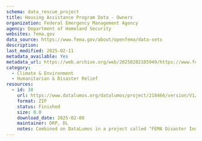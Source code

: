 ```yaml
---
schema: data_rescue_project 
title: Housing Assistance Program Data - Owners
organization: Federal Emergency Management Agency
agency: Department of Homeland Security
websites: fema.gov
data_source: https://www.fema.gov/about/openfema/data-sets
description: 
last_modified: 2025-02-11
metadata_available: Yes
metadata_url: https://web.archive.org/web/20250202105949/https://www.fema.gov/openfema-data-page/housing-assistance-program-data-owners-v2
category:
  - Climate & Environment 
  - Humanitarian & Disaster Relief 
resources:
  - id: 30
    url: https://www.datalumos.org/datalumos/project/218466/version/V1/view
    format: ZIP
    status: Finished
    size: 0.0
    download_date: 2025-02-08
    maintainer: DRP, DL
    notes: Combined on DataLumos in a project called "FEMA Disaster Individual Assistance", mirroring grouping on OpenFEMA page
---
```

